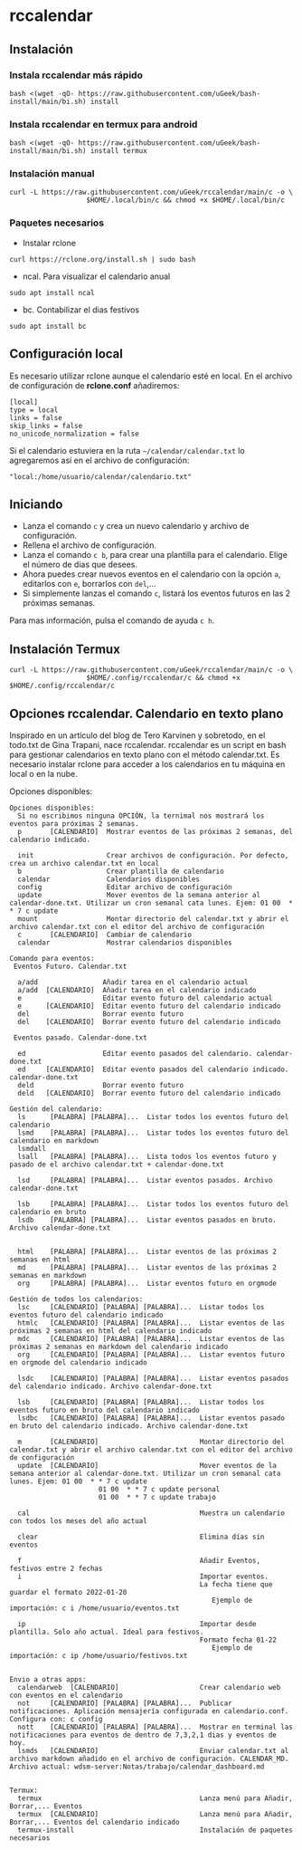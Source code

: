 # rccalendar


## Instalación


### Instala rccalendar más rápido

```
bash <(wget -qO- https://raw.githubusercontent.com/uGeek/bash-install/main/bi.sh) install
```

### Instala rccalendar en termux para android

```
bash <(wget -qO- https://raw.githubusercontent.com/uGeek/bash-install/main/bi.sh) install termux
```


### Instalación manual

```
curl -L https://raw.githubusercontent.com/uGeek/rccalendar/main/c -o \
                   $HOME/.local/bin/c && chmod +x $HOME/.local/bin/c
```

### Paquetes necesarios
- Instalar rclone

```
curl https://rclone.org/install.sh | sudo bash
```

- ncal. Para visualizar el calendario anual

```
sudo apt install ncal
```
- bc. Contabilizar el dias festivos
```
sudo apt install bc
```


## Configuración local
Es necesario utilizar rclone aunque el calendario esté en local.
En el archivo de configuración de **rclone.conf** añadiremos:

```
[local]
type = local
links = false
skip_links = false
no_unicode_normalization = false
```

Si el calendario estuviera en la ruta `~/calendar/calendar.txt` lo agregaremos así en el archivo de configuración:

```
"local:/home/usuario/calendar/calendario.txt"
```

## Iniciando
- Lanza el comando `c` y crea un nuevo calendario y archivo de configuración.
- Rellena el archivo de configuración.
- Lanza el comando `c b`, para crear una plantilla para el calendario. Elige el número de dias que desees.
- Ahora puedes crear nuevos eventos en el calendario con la opción `a`, editarlos con `e`, borrarlos con `del`,... 
- Si simplemente lanzas el comando `c`, listará los eventos futuros en las 2 próximas semanas.

Para mas información, pulsa el comando de ayuda `c h`.

## Instalación Termux

```
curl -L https://raw.githubusercontent.com/uGeek/rccalendar/main/c -o \
                   $HOME/.config/rccalendar/c && chmod +x $HOME/.config/rccalendar/c
```

## Opciones rccalendar. Calendario en texto plano

Inspirado en un artículo del blog de Tero Karvinen y sobretodo, en el todo.txt de Gina Trapani, nace rccalendar. 
rccalendar es un script en bash para gestionar calendarios en texto plano con el método calendar.txt. 
Es necesario instalar rclone para acceder a los calendarios en tu máquina en local o en la nube.

Opciones disponibles:

```
Opciones disponibles:
  Si no escribimos ninguna OPCIÓN, la ternimal nos mostrará los eventos para próximas 2 semanas.
  p       [CALENDARIO]  Mostrar eventos de las próximas 2 semanas, del calendario indicado.               
  
  init                  Crear archivos de configuración. Por defecto, crea un archivo calendar.txt en local  
  b                     Crear plantilla de calendario
  calendar              Calendarios disponibles
  config                Editar archivo de configuración
  update                Mover eventos de la semana anterior al calendar-done.txt. Utilizar un cron semanal cata lunes. Ejem: 01 00  * * 7 c update
  mount                 Montar directorio del calendar.txt y abrir el archivo calendar.txt con el editor del archivo de configuración
  c       [CALENDARIO]  Cambiar de calendario
  calendar              Mostrar calendarios disponibles

Comando para eventos:
 Eventos Futuro. Calendar.txt

  a/add                Añadir tarea en el calendario actual
  a/add  [CALENDARIO]  Añadir tarea en el calendario indicado
  e                    Editar evento futuro del calendario actual
  e      [CALENDARIO]  Editar evento futuro del calendario indicado                    
  del                  Borrar evento futuro
  del    [CALENDARIO]  Borrar evento futuro del calendario indicado

 Eventos pasado. Calendar-done.txt

  ed                   Editar evento pasados del calendario. calendar-done.txt
  ed     [CALENDARIO]  Editar evento pasados del calendario indicado. calendar-done.txt
  deld                 Borrar evento futuro
  deld   [CALENDARIO]  Borrar evento futuro del calendario indicado

Gestión del calendario:
  ls      [PALABRA] [PALABRA]...  Listar todos los eventos futuro del calendario
  lsmd    [PALABRA] [PALABRA]...  Listar todos los eventos futuro del calendario en markdown  
  lsmdall 
  lsall   [PALABRA] [PALABRA]...  Lista todos los eventos futuro y pasado de el archivo calendar.txt + calendar-done.txt

  lsd     [PALABRA] [PALABRA]...  Listar eventos pasados. Archivo calendar-done.txt 

  lsb     [PALABRA] [PALABRA]...  Listar todos los eventos futuro del calendario en bruto
  lsdb    [PALABRA] [PALABRA]...  Listar eventos pasados en bruto. Archivo calendar-done.txt 


  html    [PALABRA] [PALABRA]...  Listar eventos de las próximas 2 semanas en html
  md      [PALABRA] [PALABRA]...  Listar eventos de las próximas 2 semanas en markdown
  org     [PALABRA] [PALABRA]...  Listar eventos futuro en orgmode     

Gestión de todos los calendarios:
  lsc     [CALENDARIO] [PALABRA] [PALABRA]...  Listar todos los eventos futuro del calendario indicado    
  htmlc   [CALENDARIO] [PALABRA] [PALABRA]...  Listar eventos de las próximas 2 semanas en html del calendario indicado
  mdc     [CALENDARIO] [PALABRA] [PALABRA]...  Listar eventos de las próximas 2 semanas en markdown del calendario indicado
  org     [CALENDARIO] [PALABRA] [PALABRA]...  Listar eventos futuro en orgmode del calendario indicado

  lsdc    [CALENDARIO] [PALABRA] [PALABRA]...  Listar eventos pasados del calendario indicado. Archivo calendar-done.txt 

  lsb     [CALENDARIO] [PALABRA] [PALABRA]...  Listar todos los eventos futuro en bruto del calendario indicado 
  lsdbc   [CALENDARIO] [PALABRA] [PALABRA]...  Listar eventos pasado en bruto del calendario indicado. Archivo calendar-done.txt  

  m       [CALENDARIO]                         Montar directorio del calendar.txt y abrir el archivo calendar.txt con el editor del archivo de configuración
  update  [CALENDARIO]                         Mover eventos de la semana anterior al calendar-done.txt. Utilizar un cron semanal cata lunes. Ejem: 01 00  * * 7 c update
                      01 00  * * 7 c update personal
                      01 00  * * 7 c update trabajo

  cal                                          Muestra un calendario con todos los meses del año actual    

  clear                                        Elimina días sin eventos

  f                                            Añadir Eventos, festivos entre 2 fechas
  i                                            Importar eventos.
                                               La fecha tiene que guardar el formato 2022-01-20
                                                  Ejemplo de importación: c i /home/usuario/eventos.txt

  ip                                           Importar desde plantilla. Solo año actual. Ideal para festivos. 
                                               Formato fecha 01-22
                                                  Ejemplo de importación: c ip /home/usuario/festivos.txt 


Envio a otras apps:
  calendarweb  [CALENDARIO]                    Crear calendario web con eventos en el calendario   
  not     [CALENDARIO] [PALABRA] [PALABRA]...  Publicar notificaciones. Aplicación mensajería configurada en calendario.conf. Configura con: c config
  nott    [CALENDARIO] [PALABRA] [PALABRA]...  Mostrar en terminal las notificaciones para eventos de dentro de 7,3,2,1 dias y eventos de hoy.
  lsmds   [CALENDARIO]                         Enviar calendar.txt al archivo markdown añadido en el archivo de configuración. CALENDAR_MD. Archivo actual: wdsm-server:Notas/trabajo/calendar_dashboard.md
  

Termux:
  termux                                       Lanza menú para Añadir, Borrar,... Eventos
  termux  [CALENDARIO]                         Lanza menú para Añadir, Borrar,... Eventos del calendario indicado
  termux-install                               Instalación de paquetes necesarios  


```
